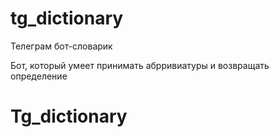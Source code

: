 # tg_dictionary
Телеграм бот-словарик

Бот, который умеет принимать абрривиатуры и возвращать определение
# Tg_dictionary

